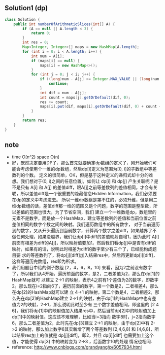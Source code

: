 ## Solution1 (dp)
``` java
class Solution {
    public int numberOfArithmeticSlices(int[] A) {
        if (A == null || A.length < 3) {
            return 0;
        }
        int res = 0;
        Map<Integer, Integer>[] maps = new HashMap[A.length];
        for (int i = 0; i < A.length; i++) {
            int num = A[i];
            if (maps[i] == null) {
                maps[i] = new HashMap<>();
            }
            for (int j = 0; j < i; j++) {
                if ((long)num - A[j] >= Integer.MAX_VALUE || (long)num - A[j] <= Integer.MIN_VALUE) {
                    continue;
                }
                int dif = num - A[j];
                int count = maps[j].getOrDefault(dif, 0);
                res += count;
                maps[i].put(dif, maps[i].getOrDefault(dif, 0) + count + 1);
            }
        }
        return res;
    }
}
```

## note
* time O(n^2) space O(n)
* 好，既然决定要用DP了，那么首先就要确定dp数组的定义了，刚开始我们可能会考虑使用个一维的dp数组，然后dp[i]定义为范围为[0, i]的子数组中等差数列的个数。
定义的很简单，OK，但是基于这种定义的递归式却十分的难想。我们想对于(0, i)之间的任意位置j，如何让 dp[i] 和 dp[j] 产生关联呢？是不是只有 A[i] 和 
A[j] 的差值diff，跟A[j]之前等差数列的差值相同，才会有关联，所以差值diff是一个很重要的隐藏信息Hidden Information，我们必须要在dp的定义中考虑进去。
所以一维dp数组是罩不住的，必须升维，但是用二维dp数组的话，差值diff那一维的范围又是个问题，数字的范围是整型数，所以差值的范围也很大，为了节省空间，我们
建立一个一维数组dp，数组里的元素不是数字，而是放一个HashMap，建立等差数列的差值和当前位置之前差值相同的数字个数之间的映射。我们遍历数组中的所有数字，
对于当前遍历到的数字，又从开头遍历到当前数字，计算两个数字之差diff，如果越界了不做任何处理，如果没越界，我们让dp[i]中diff的差值映射自增1，因为此时
A[i]前面有相差为diff的A[j]，所以映射值要加1。然后我们看dp[j]中是否有diff的映射，如果有的话，说明此时相差为diff的数字至少有三个了，已经能构成题目要
求的等差数列了，将dp[j][diff]加入结果res中，然后再更新dp[i][diff]，这样等遍历完数组，res即为所求。
* 我们用题目中给的例子数组 [2，4，6，8，10] 来看，因为2之前没有数字了，所以我们从4开始，遍历前面的数字，是2，二者差值为2，那么在dp[1]的HashMap就可
以建立 2->1 的映射，表示4之前有1个差值为2的数字，即数字2。那么现在i=2指向6了，遍历前面的数字，第一个数是2，二者相差4，那么在dp[2]的HashMap就可以建
立 4->1 的映射，第二个数是4，二者相差2，那么先在dp[2]的HashMap建立 2->1 的映射，由于dp[1]的HashMap中也有差值为2的映射，2->1，那么说明此时至少有
三个数字差值相同，即这里的 [2 4 6]，我们将dp[1]中的映射值加入结果res中，然后当前dp[2]中的映射值加上dp[1]中的映射值。这应该不难理解，比如当i=3指向
数字8时，j=2指向数字6，那么二者差值为2，此时先在dp[3]建立 2->1 的映射，由于dp[2]中有 2->2 的映射，那么加上数字8其实新增了两个等差数列 [2,4,6,8]
和 [4,6,8]，所以结果res加上的值就是 dp[j][diff]，即2，并且 dp[i][diff] 也需要加上这个值，才能使得 dp[3] 中的映射变为 2->3 ，后面数字10的处理
情况也相同.
* reference: http://www.cnblogs.com/grandyang/p/6057934.html
